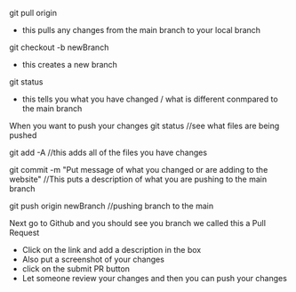 git pull origin 
- this pulls any changes from the main branch to your local branch 

git checkout -b newBranch 
- this creates a new branch 

git status 
- this tells you what you have changed / what is different conmpared to the main branch 


When you want to push your changes 
git status 
//see what files are being pushed 

git add -A 
//this adds all of the files you have changes 

git commit -m "Put message of what you changed or are adding to the website" 
//This puts a description of what you are pushing to the main branch 

git push origin newBranch 
//pushing branch to the main 

Next go to Github and you should see you branch we called this a Pull Request 
- Click on the link and add a description in the box
- Also put a screenshot of your changes 
- click on the submit PR button 
- Let someone review your changes and then you can push your changes 
